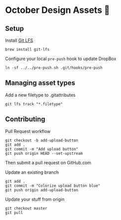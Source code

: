 # October Design Assets 🎉

## Setup
Install [Git LFS](https://git-lfs.github.com/)
```
brew install git-lfs
```

Configure your local `pre-push` hook to update DropBox
```
ln -sf ../../pre-push.sh .git/hooks/pre-push
```

## Managing asset types
Add a new filetype to .gitattributes
```
git lfs track "*.filetype"
```

## Contributing
Pull Request workflow
```
git checkout -b add-upload-button
git add .
git commit -m "Add upload button"
git push origin HEAD --set-upstream
```
Then submit a pull request on GitHub.com

Update an existing branch
```
git add .
git commit -m "Colorize upload button blue"
git push origin add-upload-button
```

Update your stuff from origin
```
git checkout master
git pull
```
